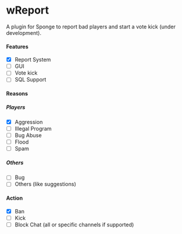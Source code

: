 # wReport
A plugin for Sponge to report bad players and start a vote kick (under development).

#### Features

- [x] Report System
- [ ] GUI
- [ ] Vote kick
- [ ] SQL Support

#### Reasons

##### Players

- [x] Aggression
- [ ] Illegal Program
- [ ] Bug Abuse
- [ ] Flood
- [ ] Spam

##### Others

- [ ] Bug
- [ ] Others (like suggestions)

#### Action

- [x] Ban
- [ ] Kick
- [ ] Block Chat (all or specific channels if supported)
